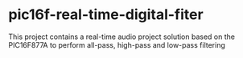 # pic16f-real-time-digital-fiter
This project contains a real-time audio project solution based on the PIC16F877A to perform all-pass, high-pass and low-pass filtering
